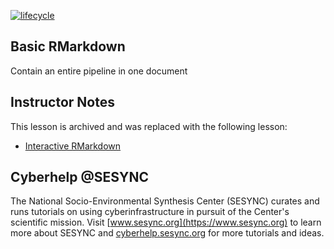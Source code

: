 [![lifecycle](https://img.shields.io/badge/lifecycle-archived-lightgrey.svg)](https://github.com/orgs/SESYNC-ci/projects/2)

## Basic RMarkdown

Contain an entire pipeline in one document

## Instructor Notes

This lesson is archived and was replaced with the following lesson:

* [Interactive RMarkdown](https://github.com/sesync-ci/interactive-rmarkdown-lesson)

## Cyberhelp @SESYNC

The National Socio-Environmental Synthesis Center (SESYNC) curates and runs
tutorials on using cyberinfrastructure in pursuit of the Center's scientific
mission. Visit [www.sesync.org](https://www.sesync.org) to learn more about
SESYNC and [cyberhelp.sesync.org](https://cyberhelp.sesync.org) for more
tutorials and ideas.